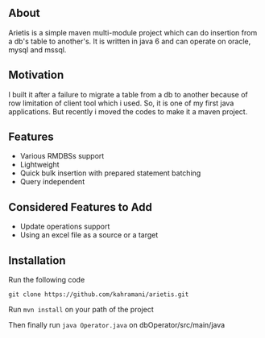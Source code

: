 ## About
Arietis is a simple maven multi-module project which can do insertion from a db's table to another's. It is written in java 6 and can operate on oracle, mysql and mssql. 

## Motivation
I built it after a failure to migrate a table from a db to another because of row limitation of client tool which i used. So, it is one of my first java applications. But recently i moved the codes to make it a maven project.

## Features
  - Various RMDBSs support
  - Lightweight
  - Quick bulk insertion with prepared statement batching
  - Query independent

## Considered Features to Add
  - Update operations support
  - Using an excel file as a source or a target

## Installation

Run the following code

```git clone https://github.com/kahramani/arietis.git```

Run ```mvn install``` on your path of the project

Then finally run ```java Operator.java``` on dbOperator/src/main/java

